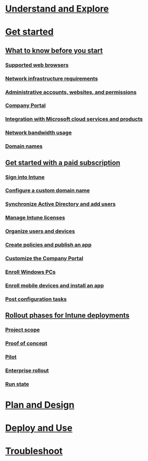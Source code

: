 # [Understand and Explore](/understand/introduction-to-microsoft-intune)

# [Get started](what-to-know-before-you-start-microsoft-intune.md)
## [What to know before you start](what-to-know-before-you-start-microsoft-intune.md)
### [Supported web browsers](supported-web-browsers.md)
### [Network infrastructure requirements](network-infrastructure-requirements-for-microsoft-intune.md)
### [Administrative accounts, websites, and permissions](administrative-accounts-websites-perms.md)
### [Company Portal](microsoft-intune-company-portal.md)
### [Integration with Microsoft cloud services and products](integration-with-cloud-services.md)
### [Network bandwidth usage](network-bandwidth-use.md)
### [Domain names](domain-names-for-intune.md)

## [Get started with a paid subscription](get-started-with-a-paid-subscription-to-microsoft-intune.md)
### [Sign into Intune](get-started-with-a-paid-subscription-to-microsoft-intune-step-1.md)
### [Configure a custom domain name](get-started-with-a-paid-subscription-to-microsoft-intune-step-2.md)
### [Synchronize Active Directory and add users](get-started-with-a-paid-subscription-to-microsoft-intune-step-3.md)
### [Manage Intune licenses](get-started-with-a-paid-subscription-to-microsoft-intune-step-4.md)
### [Organize users and devices](get-started-with-a-paid-subscription-to-microsoft-intune-step-5.md)
### [Create policies and publish an app](get-started-with-a-paid-subscription-to-microsoft-intune-step-6.md)
### [Customize the Company Portal](get-started-with-a-paid-subscription-to-microsoft-intune-step-7.md)
### [Enroll Windows PCs](get-started-with-a-paid-subscription-to-microsoft-intune-step-8.md)
### [Enroll mobile devices and install an app](get-started-with-a-paid-subscription-to-microsoft-intune-step-9.md)
### [Post configuration tasks](post-configuration-tasks.md)


## [Rollout phases for Intune deployments](rollout-phases-for-microsoft-intune-deployment.md)
### [Project scope](project-scope.md)
### [Proof of concept](proof-of-concept.md)
### [Pilot](pilot.md)
### [Enterprise rollout](enterprise-rollout.md)
### [Run state](run-state.md)


# [Plan and Design](/intune/plandesign/migrating-to-intune)
# [Deploy and Use](/intune/deployuse/overview-of-device-and-app-lifecycles-in-microsoft-intune)
# [Troubleshoot](/intune/troubleshoot/how-to-get-support-for-microsoft-intune)
